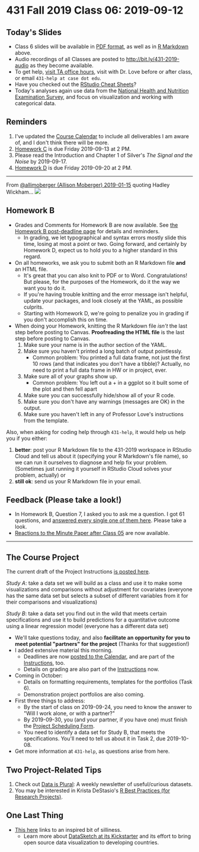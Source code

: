 # 431 Fall 2019 Class 06: 2019-09-12

## Today's Slides

- Class 6 slides will be available in [PDF format](https://github.com/THOMASELOVE/2019-431/blob/master/CLASSES/CLASS06/431_class-06-slides_2019.pdf), as well as in [R Markdown](https://github.com/THOMASELOVE/2019-431/blob/master/CLASSES/CLASS06/431_class-06-slides_2019.Rmd) above. 
- Audio recordings of all Classes are posted to http://bit.ly/431-2019-audio as they become available.
- To get help, [visit TA office hours](https://github.com/THOMASELOVE/2019-431/blob/master/calendar.md#ta-office-hours), visit with Dr. Love before or after class, or email `431-help at case dot edu`.
- Have you checked out the [RStudio Cheat Sheets](https://www.rstudio.com/resources/cheatsheets/)?
- Today's analyses again use data from the [National Health and Nutrition Examination Survey](https://www.cdc.gov/nchs/nhanes.htm), and focus on visualization and working with categorical data.

## Reminders

1. I've updated the [Course Calendar](https://github.com/THOMASELOVE/2019-431/blob/master/calendar.md) to include all deliverables I am aware of, and I don't think there will be more.
2. [Homework C](https://github.com/THOMASELOVE/2019-431/tree/master/HOMEWORK/C) is due Friday 2019-09-13 at 2 PM.
3. Please read the Introduction and Chapter 1 of Silver's *The Signal and the Noise* by 2019-09-17.
4. [Homework D](https://github.com/THOMASELOVE/2019-431/tree/master/HOMEWORK/D) is due Friday 2019-09-20 at 2 PM.

---

From [@allimoberger (Allison Moberger) 2019-01-15](https://twitter.com/allimoberger/status/1085268564821585921) quoting Hadley Wickham...
![](https://github.com/THOMASELOVE/2019-431/blob/master/CLASSES/CLASS06/images/2019-01-25_moberger_better.png)

## Homework B

- Grades and Comments for Homework B are now available. See [the Homework B post-deadline page](https://github.com/THOMASELOVE/2019-431/blob/master/HOMEWORK/B/post-deadline.md) for details and reminders.
    - In grading, we let typographical and syntax errors mostly slide this time, losing at most a point or two. Going forward, and certainly by Homework D, expect us to hold you to a higher standard in this regard.
- On all homeworks, we ask you to submit both an R Markdown file **and** an HTML file. 
    - It's great that you can also knit to PDF or to Word. Congratulations! But please, for the purposes of the Homework, do it the way we want you to do it.
    - If you're having trouble knitting and the error message isn't helpful, update your packages, and look closely at the YAML, as possible culprits.
    - Starting with Homework D, we're going to penalize you in grading if you don't accomplish this on time.
- When doing your Homework, knitting the R Markdown file *isn't* the last step before posting to Canvas. **Proofreading the HTML file** is the last step before posting to Canvas.
    1. Make sure your name is in the author section of the YAML.
    2. Make sure you haven't printed a long batch of output pointlessly.
        - Common problem: You printed a full data frame, not just the first 10 rows (and that indicates you don't have a tibble)? Actually, no need to print a full data frame in HW or in project, ever.
    3. Make sure all of your graphs show up.
        - Common problem: You left out a + in a ggplot so it built some of the plot and then fell apart
    4. Make sure you can successfully hide/show all of your R code.
    5. Make sure you don't have any warnings (messages are OK) in the output.
    6. Make sure you haven't left in any of Professor Love's instructions from the template.

Also, when asking for coding help through `431-help`, it would help us help you if you either:

1. **better**: post your R Markdown file to the 431-2019 workspace in RStudio Cloud and tell us about it (specifying your R Markdown's file name), so we can run it ourselves to diagnose and help fix your problem. (Sometimes just running it yourself in RStudio Cloud solves your problem, actually) or
2. **still ok**: send us your R Markdown file in your email.

## Feedback (Please take a look!)

- In Homework B, Question 7, I asked you to ask me a question. I got 61 questions, and [answered every single one of them here](http://bit.ly/431-2019-hwB-question7-responses). Please take a look.
- [Reactions to the Minute Paper after Class 05](http://bit.ly/431-2019-minute-05-response) are now available.

---

## The Course Project

The current draft of the Project Instructions [is posted here](https://github.com/THOMASELOVE/2019-431/blob/master/PROJECT/README.md). 

*Study A*: take a data set we will build as a class and use it to make some visualizations and comparisons without adjustment for covariates (everyone has the same data set but selects a subset of different variables from it for their comparisons and visualizations)

*Study B*: take a data set you find out in the wild that meets certain specifications and use it to build predictions for a quantitative outcome using a linear regression model (everyone has a different data set)

- We'll take questions today, and also **facilitate an opportunity for you to meet potential "partners" for the project** (Thanks for that suggestion!) 
- I added extensive material this morning.
    - Deadlines are now [posted to the Calendar](https://github.com/THOMASELOVE/2019-431/blob/master/calendar.md), and are part of the [Instructions](https://thomaselove.github.io/2019-431-project/), too.
    - Details on grading are also part of the [Instructions](https://thomaselove.github.io/2019-431-project/) now.
- Coming in October:
    - Details on formatting requirements, templates for the portfolios (Task 6).
    - Demonstration project portfolios are also coming.
- First three things to address:
    - By the start of class on 2019-09-24, you need to know the answer to "Will I work alone, or with a partner?"
    - By 2019-09-30, you (and your partner, if you have one) must finish the [Project Scheduling Form](http://bit.ly/431-2019-project-scheduling).
    - You need to identify a data set for Study B, that meets the specifications. You'll need to tell us about it in Task 2, due 2019-10-08.
- Get more information at `431-help`, as questions arise from here.

## Two Project-Related Tips

1. Check out [Data is Plural](https://tinyletter.com/data-is-plural): A weekly newsletter of useful/curious datasets.
2. You may be interested in Krista DeStasio's [R Best Practices (for Research Projects)](https://kdestasio.github.io/post/r_best_practices/).

## One Last Thing

- [This here](https://twitter.com/jpmarindiaz/status/1171462067464704001) links to an inspired bit of silliness.
    - Learn more about [DataSketch at its Kickstarter](https://t.co/arTIogalUZ?amp=1) and its effort to bring open source data visualization to developing countries.
